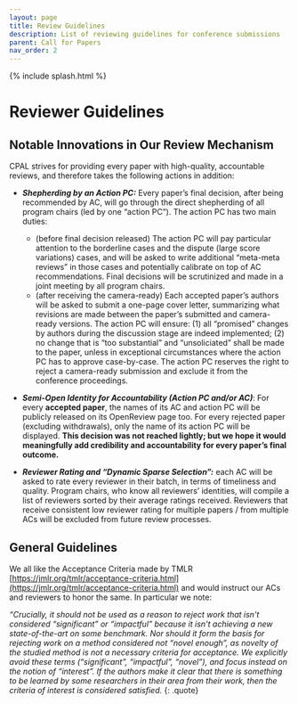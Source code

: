 ```yaml
---
layout: page
title: Review Guidelines
description: List of reviewing guidelines for conference submissions
parent: Call for Papers
nav_order: 2
---
```


{% include splash.html %}

# Reviewer Guidelines

## Notable Innovations in Our Review Mechanism

CPAL strives for providing every paper with high-quality, accountable reviews,
and therefore takes the following actions in addition:

- ***Shepherding by an Action PC:*** Every paper’s final decision, after being
  recommended by AC, will go through the direct shepherding of all program
  chairs (led by one “action PC”). The action PC has two main duties:
  - (before final decision released) The action PC will pay particular
  attention to the borderline cases and the dispute (large score variations)
  cases, and will be asked to write additional “meta-meta reviews” in those
  cases and potentially calibrate on top of AC recommendations.  Final
  decisions will be scrutinized and made in a joint meeting by all program
  chairs. 
  - (after receiving the camera-ready) Each accepted paper’s authors will be
  asked to submit a one-page cover letter, summarizing what revisions are made
  between the paper’s submitted and camera-ready versions. The action PC will
  ensure: (1) all “promised” changes by authors during the discussion stage are
  indeed implemented; (2) no change that is “too substantial” and
  “unsoliciated” shall be made to the paper, unless in exceptional
  circumstances where the action PC has to approve case-by-case. The action PC
  reserves the right to reject a camera-ready submission and exclude it from
  the conference proceedings.

- ***Semi-Open Identity for Accountability (Action PC and/or AC)***: For every
  **accepted paper**, the names of its AC and action PC will be publicly released
  on its OpenReview page too. For every rejected paper (excluding withdrawals),
  only the name of its action PC will be displayed. **This decision was not
  reached lightly; but we hope it would meaningfully add credibility and
  accountability for every paper’s final outcome.**

- ***Reviewer Rating and “Dynamic Sparse Selection”:*** each AC will be asked
  to rate every reviewer in their batch, in terms of timeliness and quality.
  Program chairs, who know all reviewers’ identities, will compile a list of
  reviewers sorted by their average ratings received. Reviewers that receive
  consistent low reviewer rating for multiple papers / from multiple ACs will
  be excluded from future review processes.

## General Guidelines

We all like the Acceptance Criteria made by TMLR
[https://jmlr.org/tmlr/acceptance-criteria.html](https://jmlr.org/tmlr/acceptance-criteria.html)
and would instruct our ACs and reviewers to honor the same. In particular we
note: 

*“Crucially, it should not be used as a reason to reject work that isn't
considered “significant” or “impactful” because it isn't achieving a new
state-of-the-art on some benchmark. Nor should it form the basis for rejecting
work on a method considered not “novel enough”, as novelty of the studied
method is not a necessary criteria for acceptance. We explicitly avoid these
terms (“significant”, “impactful”, “novel”), and focus instead on the notion of
“interest”. If the authors make it clear that there is something to be learned
by some researchers in their area from their work, then the criteria of
interest is considered satisfied.*
{: .quote}
